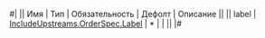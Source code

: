 
#|
|| Имя | Тип | Обязательность | Дефолт | Описание ||
|| label | [IncludeUpstreams.OrderSpec.Label](#IncludeUpstreams.OrderSpec.Label) | * |  |  ||
|#